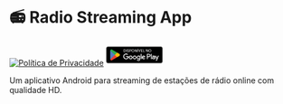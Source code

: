 # 📻 Radio Streaming App

[![Política de Privacidade](https://img.shields.io/badge/🔒_Privacy_Policy-View_Here-blue?style=flat&logo=github)](https://htmlpreview.github.io/?https://github.com/Fabricio94Bz/Radio/blob/main/politica-privacidade.html)
<a href="https://play.google.com/store/apps/details?id=com.rec.radio"><img src="https://raw.githubusercontent.com/Fabricio94Bz/Radio/refs/heads/main/playstore.png" width="20%"></a>

Um aplicativo Android para streaming de estações de rádio online com qualidade HD.